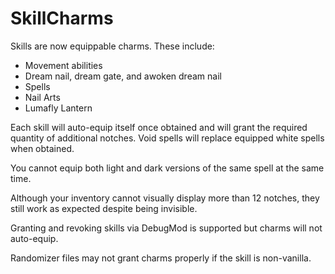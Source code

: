 # SkillCharms

Skills are now equippable charms. These include:
- Movement abilities
- Dream nail, dream gate, and awoken dream nail
- Spells
- Nail Arts
- Lumafly Lantern

Each skill will auto-equip itself once obtained and will grant the required quantity of additional notches.
Void spells will replace equipped white spells when obtained.

You cannot equip both light and dark versions of the same spell at the same time.

Although your inventory cannot visually display more than 12 notches, they still work as expected despite being invisible.

Granting and revoking skills via DebugMod is supported but charms will not auto-equip.

Randomizer files may not grant charms properly if the skill is non-vanilla.